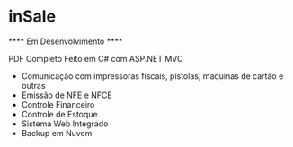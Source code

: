 # inSale

**** Em Desenvolvimento ****

PDF Completo Feito em C# com ASP.NET MVC

- Comunicação com impressoras fiscais, pistolas, maquinas de cartão e outras
- Emissão de NFE e NFCE
- Controle Financeiro
- Controle de Estoque
- Sistema Web Integrado
- Backup em Nuvem
